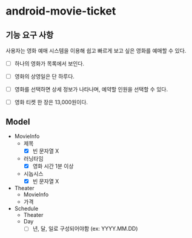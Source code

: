 # android-movie-ticket

## 기능 요구 사항
사용자는 영화 예매 시스템을 이용해 쉽고 빠르게 보고 싶은 영화를 예매할 수 있다.

- [ ] 하나의 영화가 목록에서 보인다.
- [ ] 영화의 상영일은 단 하루다.
- [ ] 영화를 선택하면 상세 정보가 나타나며, 예약할 인원을 선택할 수 있다.
- [ ] 영화 티켓 한 장은 13,000원이다.


## Model
- MovieInfo
  - 제목
    - [x] 빈 문자열 X
  - 러닝타임
    - [x] 영화 시간 1분 이상
  - 시놉시스
    - [x] 빈 문자열 X
- Theater
  - MovieInfo
  - 가격
- Schedule
  - Theater
  - Day
    - [ ] 년, 달, 일로 구성되어야함 (ex: YYYY.MM.DD)